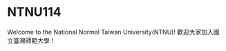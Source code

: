 # NTNU114
<!-- 師大資工114th新生手冊 -->
Welcome to the National Normal Taiwan University(NTNU)!
歡迎大家加入國立臺灣師範大學！

